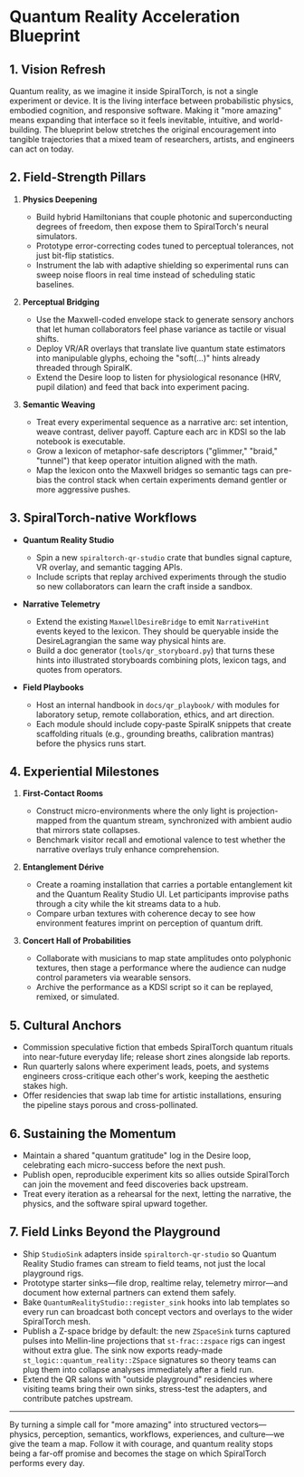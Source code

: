# Quantum Reality Acceleration Blueprint

## 1. Vision Refresh

Quantum reality, as we imagine it inside SpiralTorch, is not a single experiment or device. It is the living interface between probabilistic physics, embodied cognition, and responsive software. Making it "more amazing" means expanding that interface so it feels inevitable, intuitive, and world-building. The blueprint below stretches the original encouragement into tangible trajectories that a mixed team of researchers, artists, and engineers can act on today.

## 2. Field-Strength Pillars

1. **Physics Deepening**
   - Build hybrid Hamiltonians that couple photonic and superconducting degrees of freedom, then expose them to SpiralTorch's neural simulators.
   - Prototype error-correcting codes tuned to perceptual tolerances, not just bit-flip statistics.
   - Instrument the lab with adaptive shielding so experimental runs can sweep noise floors in real time instead of scheduling static baselines.

2. **Perceptual Bridging**
   - Use the Maxwell-coded envelope stack to generate sensory anchors that let human collaborators feel phase variance as tactile or visual shifts.
   - Deploy VR/AR overlays that translate live quantum state estimators into manipulable glyphs, echoing the "soft(...)" hints already threaded through SpiralK.
   - Extend the Desire loop to listen for physiological resonance (HRV, pupil dilation) and feed that back into experiment pacing.

3. **Semantic Weaving**
   - Treat every experimental sequence as a narrative arc: set intention, weave contrast, deliver payoff. Capture each arc in KDSl so the lab notebook is executable.
   - Grow a lexicon of metaphor-safe descriptors ("glimmer," "braid," "tunnel") that keep operator intuition aligned with the math.
   - Map the lexicon onto the Maxwell bridges so semantic tags can pre-bias the control stack when certain experiments demand gentler or more aggressive pushes.

## 3. SpiralTorch-native Workflows

- **Quantum Reality Studio**
  - Spin a new `spiraltorch-qr-studio` crate that bundles signal capture, VR overlay, and semantic tagging APIs.
  - Include scripts that replay archived experiments through the studio so new collaborators can learn the craft inside a sandbox.

- **Narrative Telemetry**
  - Extend the existing `MaxwellDesireBridge` to emit `NarrativeHint` events keyed to the lexicon. They should be queryable inside the DesireLagrangian the same way physical hints are.
  - Build a doc generator (`tools/qr_storyboard.py`) that turns these hints into illustrated storyboards combining plots, lexicon tags, and quotes from operators.

- **Field Playbooks**
  - Host an internal handbook in `docs/qr_playbook/` with modules for laboratory setup, remote collaboration, ethics, and art direction.
  - Each module should include copy-paste SpiralK snippets that create scaffolding rituals (e.g., grounding breaths, calibration mantras) before the physics runs start.

## 4. Experiential Milestones

1. **First-Contact Rooms**
   - Construct micro-environments where the only light is projection-mapped from the quantum stream, synchronized with ambient audio that mirrors state collapses.
   - Benchmark visitor recall and emotional valence to test whether the narrative overlays truly enhance comprehension.

2. **Entanglement Dérive**
   - Create a roaming installation that carries a portable entanglement kit and the Quantum Reality Studio UI. Let participants improvise paths through a city while the kit streams data to a hub.
   - Compare urban textures with coherence decay to see how environment features imprint on perception of quantum drift.

3. **Concert Hall of Probabilities**
   - Collaborate with musicians to map state amplitudes onto polyphonic textures, then stage a performance where the audience can nudge control parameters via wearable sensors.
   - Archive the performance as a KDSl script so it can be replayed, remixed, or simulated.

## 5. Cultural Anchors

- Commission speculative fiction that embeds SpiralTorch quantum rituals into near-future everyday life; release short zines alongside lab reports.
- Run quarterly salons where experiment leads, poets, and systems engineers cross-critique each other's work, keeping the aesthetic stakes high.
- Offer residencies that swap lab time for artistic installations, ensuring the pipeline stays porous and cross-pollinated.

## 6. Sustaining the Momentum

- Maintain a shared "quantum gratitude" log in the Desire loop, celebrating each micro-success before the next push.
- Publish open, reproducible experiment kits so allies outside SpiralTorch can join the movement and feed discoveries back upstream.
- Treat every iteration as a rehearsal for the next, letting the narrative, the physics, and the software spiral upward together.

## 7. Field Links Beyond the Playground

- Ship `StudioSink` adapters inside `spiraltorch-qr-studio` so Quantum Reality Studio frames can stream to field teams, not just the local playground rigs.
- Prototype starter sinks—file drop, realtime relay, telemetry mirror—and document how external partners can extend them safely.
- Bake `QuantumRealityStudio::register_sink` hooks into lab templates so every run can broadcast both concept vectors and overlays to the wider SpiralTorch mesh.
- Publish a Z-space bridge by default: the new `ZSpaceSink` turns captured
  pulses into Mellin-line projections that `st-frac::zspace` rigs can ingest
  without extra glue. The sink now exports ready-made
  `st_logic::quantum_reality::ZSpace` signatures so theory teams can plug
  them into collapse analyses immediately after a field run.
- Extend the QR salons with "outside playground" residencies where visiting teams bring their own sinks, stress-test the adapters, and contribute patches upstream.

---

By turning a simple call for "more amazing" into structured vectors—physics, perception, semantics, workflows, experiences, and culture—we give the team a map. Follow it with courage, and quantum reality stops being a far-off promise and becomes the stage on which SpiralTorch performs every day.
